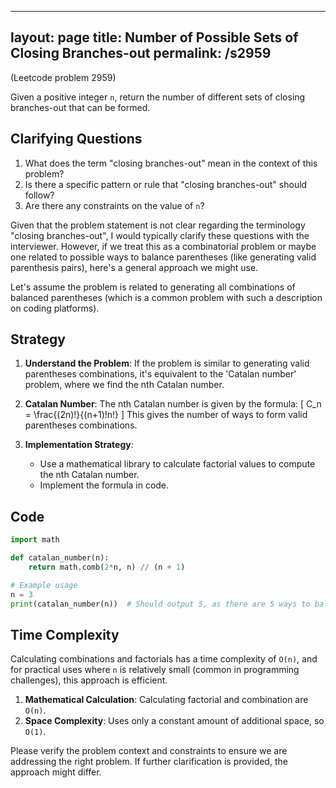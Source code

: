 
---
layout: page
title:  Number of Possible Sets of Closing Branches-out
permalink: /s2959
---

(Leetcode problem 2959) 

Given a positive integer `n`, return the number of different sets of closing branches-out that can be formed.

## Clarifying Questions

1. What does the term "closing branches-out" mean in the context of this problem?
2. Is there a specific pattern or rule that "closing branches-out" should follow?
3. Are there any constraints on the value of `n`?

Given that the problem statement is not clear regarding the terminology "closing branches-out", I would typically clarify these questions with the interviewer. However, if we treat this as a combinatorial problem or maybe one related to possible ways to balance parentheses (like generating valid parenthesis pairs), here's a general approach we might use.

Let's assume the problem is related to generating all combinations of balanced parentheses (which is a common problem with such a description on coding platforms).

## Strategy

1. **Understand the Problem**: If the problem is similar to generating valid parentheses combinations, it's equivalent to the 'Catalan number' problem, where we find the nth Catalan number.
2. **Catalan Number**: The nth Catalan number is given by the formula:
   \[
   C_n = \frac{(2n)!}{(n+1)!n!}
   \]
   This gives the number of ways to form valid parentheses combinations.

3. **Implementation Strategy**:
   - Use a mathematical library to calculate factorial values to compute the nth Catalan number.
   - Implement the formula in code.

## Code

```python
import math

def catalan_number(n):
    return math.comb(2*n, n) // (n + 1)

# Example usage
n = 3
print(catalan_number(n))  # Should output 5, as there are 5 ways to balance 3 pairs of parentheses.
```

## Time Complexity

Calculating combinations and factorials has a time complexity of `O(n)`, and for practical uses where `n` is relatively small (common in programming challenges), this approach is efficient.

1. **Mathematical Calculation**: Calculating factorial and combination are `O(n)`.
2. **Space Complexity**: Uses only a constant amount of additional space, so `O(1)`.

Please verify the problem context and constraints to ensure we are addressing the right problem. If further clarification is provided, the approach might differ.